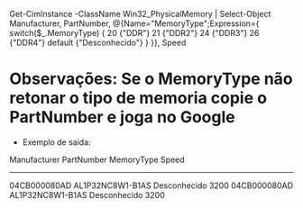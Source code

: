 Get-CimInstance -ClassName Win32_PhysicalMemory | Select-Object Manufacturer, PartNumber, @{Name="MemoryType";Expression={
    switch($_.MemoryType) {
        20 {"DDR"}
        21 {"DDR2"}
        24 {"DDR3"}
        26 {"DDR4"}
        default {"Desconhecido"}
    }
}}, Speed


# Observações: Se o MemoryType não retonar o tipo de memoria copie o PartNumber e joga no Google

* Exemplo de saida:

Manufacturer PartNumber           MemoryType   Speed
------------ ----------           ----------   -----
04CB000080AD AL1P32NC8W1-B1AS     Desconhecido  3200
04CB000080AD AL1P32NC8W1-B1AS     Desconhecido  3200
